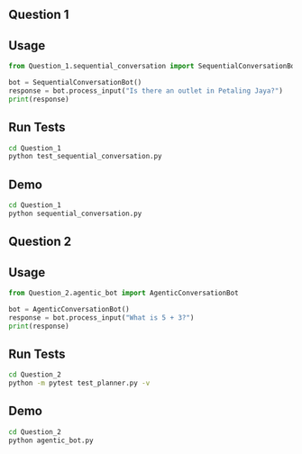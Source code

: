 ## Question 1

## Usage

```python
from Question_1.sequential_conversation import SequentialConversationBot

bot = SequentialConversationBot()
response = bot.process_input("Is there an outlet in Petaling Jaya?")
print(response)
```

## Run Tests

```bash
cd Question_1
python test_sequential_conversation.py
```

## Demo

```bash
cd Question_1
python sequential_conversation.py
```

## Question 2

## Usage

```python
from Question_2.agentic_bot import AgenticConversationBot

bot = AgenticConversationBot()
response = bot.process_input("What is 5 + 3?")
print(response)
```

## Run Tests

```bash
cd Question_2
python -m pytest test_planner.py -v
```

## Demo

```bash
cd Question_2
python agentic_bot.py
```